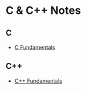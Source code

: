 # C & C++ Notes

## C

- [C Fundamentals](./C/fundamentals.md)

## C++

- [C++ Fundamentals](./C++/fundamentals.md)
